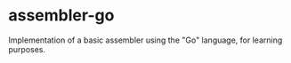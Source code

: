 # assembler-go

Implementation of a basic assembler using the "Go" language, for learning purposes.
